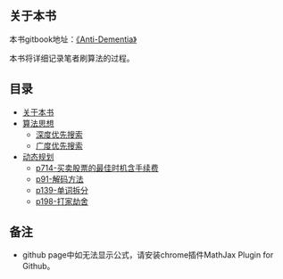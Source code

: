 ## 关于本书

本书gitbook地址：[《Anti-Dementia》](https://duval1024.gitbook.io/anti-dementia/)

本书将详细记录笔者刷算法的过程。

## 目录

* [关于本书](README.md)
* [算法思想](算法思想/README.md)
  * [深度优先搜索](算法思想/dfs.md)
  * [广度优先搜索](算法思想/bfs.md)
* [动态规划](动态规划/README.md)
  * [p714-买卖股票的最佳时机含手续费](problem/p714-best-time-to-buy-and-sell-stock-with-transaction-fee.md)
  * [p91-解码方法](problem/p91-decode-ways.md)
  * [p139-单词拆分](problem/p139-word-break.md)
  * [p198-打家劫舍](problem/p198-house-robber.md)



## 备注
-  github page中如无法显示公式，请安装chrome插件MathJax Plugin for Github。

